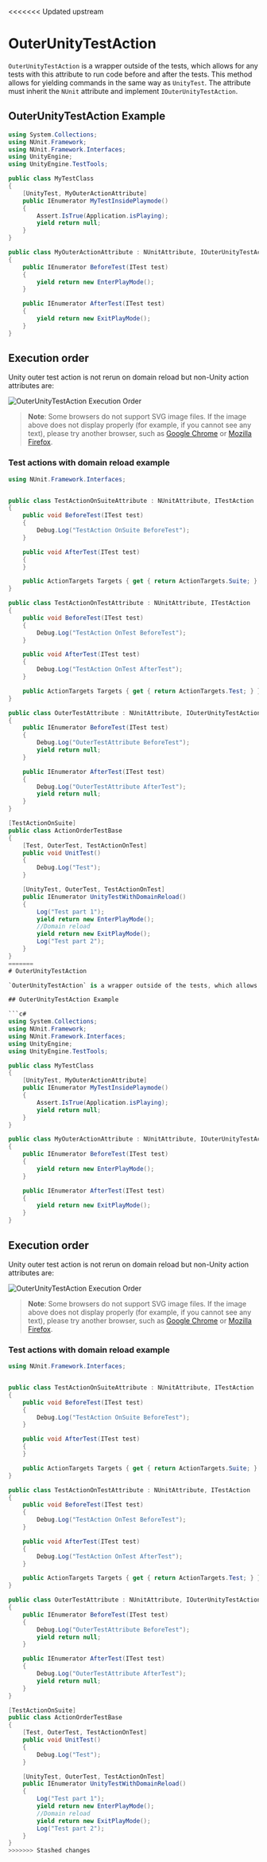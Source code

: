 <<<<<<< Updated upstream
# OuterUnityTestAction

`OuterUnityTestAction` is a wrapper outside of the tests, which allows for any tests with this attribute to run code before and after the tests. This method allows for yielding commands in the same way as `UnityTest`. The attribute must inherit the `NUnit` attribute and implement `IOuterUnityTestAction`. 

## OuterUnityTestAction Example

```c#
using System.Collections;
using NUnit.Framework;
using NUnit.Framework.Interfaces;
using UnityEngine;
using UnityEngine.TestTools;

public class MyTestClass
{
    [UnityTest, MyOuterActionAttribute]
    public IEnumerator MyTestInsidePlaymode()
    {
        Assert.IsTrue(Application.isPlaying);
        yield return null;
    }
}

public class MyOuterActionAttribute : NUnitAttribute, IOuterUnityTestAction
{
    public IEnumerator BeforeTest(ITest test)
    {
        yield return new EnterPlayMode();
    }

    public IEnumerator AfterTest(ITest test)
    {
        yield return new ExitPlayMode();
    }
}

```
## Execution order

Unity outer test action is not rerun on domain reload but non-Unity action attributes are:

![OuterUnityTestAction Execution Order](./images/execution-order-outerunitytestaction.svg)

> **Note**: Some browsers do not support SVG image files. If the image above does not display properly (for example, if you cannot see any text), please try another browser, such as [Google Chrome](https://www.google.com/chrome/) or [Mozilla Firefox](https://www.mozilla.org). 

### Test actions with domain reload example

```csharp
using NUnit.Framework.Interfaces;


public class TestActionOnSuiteAttribute : NUnitAttribute, ITestAction
{
    public void BeforeTest(ITest test)
    {
        Debug.Log("TestAction OnSuite BeforeTest");
    }

    public void AfterTest(ITest test)
    {
    }

    public ActionTargets Targets { get { return ActionTargets.Suite; } }
}

public class TestActionOnTestAttribute : NUnitAttribute, ITestAction
{
    public void BeforeTest(ITest test)
    {
        Debug.Log("TestAction OnTest BeforeTest");
    }

    public void AfterTest(ITest test)
    {
        Debug.Log("TestAction OnTest AfterTest");
    }

    public ActionTargets Targets { get { return ActionTargets.Test; } }
}

public class OuterTestAttribute : NUnitAttribute, IOuterUnityTestAction
{
    public IEnumerator BeforeTest(ITest test)
    {
        Debug.Log("OuterTestAttribute BeforeTest");
        yield return null;
    }

    public IEnumerator AfterTest(ITest test)
    {
        Debug.Log("OuterTestAttribute AfterTest");
        yield return null;
    }
}

[TestActionOnSuite]
public class ActionOrderTestBase
{
    [Test, OuterTest, TestActionOnTest]   
    public void UnitTest()
    {
        Debug.Log("Test");
    }

    [UnityTest, OuterTest, TestActionOnTest]
    public IEnumerator UnityTestWithDomainReload()
    {
        Log("Test part 1");
        yield return new EnterPlayMode(); 
        //Domain reload
        yield return new ExitPlayMode();
        Log("Test part 2");
    }
}
=======
# OuterUnityTestAction

`OuterUnityTestAction` is a wrapper outside of the tests, which allows for any tests with this attribute to run code before and after the tests. This method allows for yielding commands in the same way as `UnityTest`. The attribute must inherit the `NUnit` attribute and implement `IOuterUnityTestAction`. 

## OuterUnityTestAction Example

```c#
using System.Collections;
using NUnit.Framework;
using NUnit.Framework.Interfaces;
using UnityEngine;
using UnityEngine.TestTools;

public class MyTestClass
{
    [UnityTest, MyOuterActionAttribute]
    public IEnumerator MyTestInsidePlaymode()
    {
        Assert.IsTrue(Application.isPlaying);
        yield return null;
    }
}

public class MyOuterActionAttribute : NUnitAttribute, IOuterUnityTestAction
{
    public IEnumerator BeforeTest(ITest test)
    {
        yield return new EnterPlayMode();
    }

    public IEnumerator AfterTest(ITest test)
    {
        yield return new ExitPlayMode();
    }
}

```
## Execution order

Unity outer test action is not rerun on domain reload but non-Unity action attributes are:

![OuterUnityTestAction Execution Order](./images/execution-order-outerunitytestaction.svg)

> **Note**: Some browsers do not support SVG image files. If the image above does not display properly (for example, if you cannot see any text), please try another browser, such as [Google Chrome](https://www.google.com/chrome/) or [Mozilla Firefox](https://www.mozilla.org). 

### Test actions with domain reload example

```csharp
using NUnit.Framework.Interfaces;


public class TestActionOnSuiteAttribute : NUnitAttribute, ITestAction
{
    public void BeforeTest(ITest test)
    {
        Debug.Log("TestAction OnSuite BeforeTest");
    }

    public void AfterTest(ITest test)
    {
    }

    public ActionTargets Targets { get { return ActionTargets.Suite; } }
}

public class TestActionOnTestAttribute : NUnitAttribute, ITestAction
{
    public void BeforeTest(ITest test)
    {
        Debug.Log("TestAction OnTest BeforeTest");
    }

    public void AfterTest(ITest test)
    {
        Debug.Log("TestAction OnTest AfterTest");
    }

    public ActionTargets Targets { get { return ActionTargets.Test; } }
}

public class OuterTestAttribute : NUnitAttribute, IOuterUnityTestAction
{
    public IEnumerator BeforeTest(ITest test)
    {
        Debug.Log("OuterTestAttribute BeforeTest");
        yield return null;
    }

    public IEnumerator AfterTest(ITest test)
    {
        Debug.Log("OuterTestAttribute AfterTest");
        yield return null;
    }
}

[TestActionOnSuite]
public class ActionOrderTestBase
{
    [Test, OuterTest, TestActionOnTest]   
    public void UnitTest()
    {
        Debug.Log("Test");
    }

    [UnityTest, OuterTest, TestActionOnTest]
    public IEnumerator UnityTestWithDomainReload()
    {
        Log("Test part 1");
        yield return new EnterPlayMode(); 
        //Domain reload
        yield return new ExitPlayMode();
        Log("Test part 2");
    }
}
>>>>>>> Stashed changes
```